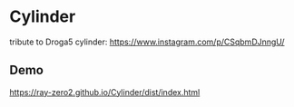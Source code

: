 # Cylinder
tribute to Droga5 cylinder: https://www.instagram.com/p/CSqbmDJnngU/

## Demo
https://ray-zero2.github.io/Cylinder/dist/index.html
